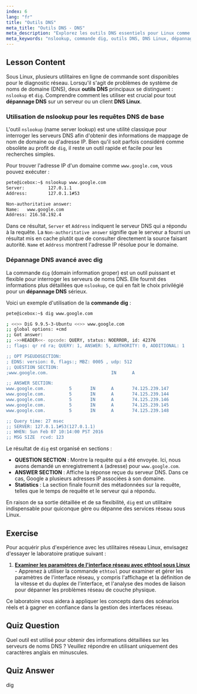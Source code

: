 ```yaml
---
index: 6
lang: "fr"
title: "Outils DNS"
meta_title: "Outils DNS - DNS"
meta_description: "Explorez les outils DNS essentiels pour Linux comme nslookup et la puissante commande dig. Ce tutoriel Linux pour débutants couvre les requêtes DNS et les techniques de dépannage DNS."
meta_keywords: "nslookup, commande dig, outils DNS, DNS Linux, dépannage DNS, recherche de serveur de noms, tutoriel Linux, Linux débutant"
---
```


## Lesson Content

Sous Linux, plusieurs utilitaires en ligne de commande sont disponibles pour le diagnostic réseau. Lorsqu'il s'agit de problèmes de système de noms de domaine (DNS), deux **outils DNS** principaux se distinguent : `nslookup` et `dig`. Comprendre comment les utiliser est crucial pour tout **dépannage DNS** sur un serveur ou un client **DNS Linux**.

### Utilisation de nslookup pour les requêtes DNS de base

L'outil `nslookup` (name server lookup) est une utilité classique pour interroger les serveurs DNS afin d'obtenir des informations de mappage de nom de domaine ou d'adresse IP. Bien qu'il soit parfois considéré comme obsolète au profit de `dig`, il reste un outil rapide et facile pour les recherches simples.

Pour trouver l'adresse IP d'un domaine comme `www.google.com`, vous pouvez exécuter :

```bash
pete@icebox:~$ nslookup www.google.com
Server:         127.0.1.1
Address:        127.0.1.1#53

Non-authoritative answer:
Name:   www.google.com
Address: 216.58.192.4
```

Dans ce résultat, `Server` et `Address` indiquent le serveur DNS qui a répondu à la requête. La `Non-authoritative answer` signifie que le serveur a fourni un résultat mis en cache plutôt que de consulter directement la source faisant autorité. `Name` et `Address` montrent l'adresse IP résolue pour le domaine.

### Dépannage DNS avancé avec dig

La commande `dig` (domain information groper) est un outil puissant et flexible pour interroger les serveurs de noms DNS. Elle fournit des informations plus détaillées que `nslookup`, ce qui en fait le choix privilégié pour un **dépannage DNS** sérieux.

Voici un exemple d'utilisation de la **commande dig** :

```bash
pete@icebox:~$ dig www.google.com

; <<>> DiG 9.9.5-3-Ubuntu <<>> www.google.com
;; global options: +cmd
;; Got answer:
;; ->>HEADER<<- opcode: QUERY, status: NOERROR, id: 42376
;; flags: qr rd ra; QUERY: 1, ANSWER: 5, AUTHORITY: 0, ADDITIONAL: 1

;; OPT PSEUDOSECTION:
; EDNS: version: 0, flags:; MBZ: 0005 , udp: 512
;; QUESTION SECTION:
;www.google.com.                        IN      A

;; ANSWER SECTION:
www.google.com.         5       IN      A       74.125.239.147
www.google.com.         5       IN      A       74.125.239.144
www.google.com.         5       IN      A       74.125.239.146
www.google.com.         5       IN      A       74.125.239.145
www.google.com.         5       IN      A       74.125.239.148

;; Query time: 27 msec
;; SERVER: 127.0.1.1#53(127.0.1.1)
;; WHEN: Sun Feb 07 10:14:00 PST 2016
;; MSG SIZE  rcvd: 123
```

Le résultat de `dig` est organisé en sections :

- **QUESTION SECTION** : Montre la requête qui a été envoyée. Ici, nous avons demandé un enregistrement `A` (adresse) pour `www.google.com`.
- **ANSWER SECTION** : Affiche la réponse reçue du serveur DNS. Dans ce cas, Google a plusieurs adresses IP associées à son domaine.
- **Statistics** : La section finale fournit des métadonnées sur la requête, telles que le temps de requête et le serveur qui a répondu.

En raison de sa sortie détaillée et de sa flexibilité, `dig` est un utilitaire indispensable pour quiconque gère ou dépanne des services réseau sous Linux.

## Exercise

Pour acquérir plus d'expérience avec les utilitaires réseau Linux, envisagez d'essayer le laboratoire pratique suivant :

1. **[Examiner les paramètres de l'interface réseau avec ethtool sous Linux](https://labex.io/fr/labs/comptia-examine-network-interface-settings-with-ethtool-in-linux-592759)** - Apprenez à utiliser la commande `ethtool` pour examiner et gérer les paramètres de l'interface réseau, y compris l'affichage et la définition de la vitesse et du duplex de l'interface, et l'analyse des modes de liaison pour dépanner les problèmes réseau de couche physique.

Ce laboratoire vous aidera à appliquer les concepts dans des scénarios réels et à gagner en confiance dans la gestion des interfaces réseau.

## Quiz Question

Quel outil est utilisé pour obtenir des informations détaillées sur les serveurs de noms DNS ? Veuillez répondre en utilisant uniquement des caractères anglais en minuscules.

## Quiz Answer

dig
